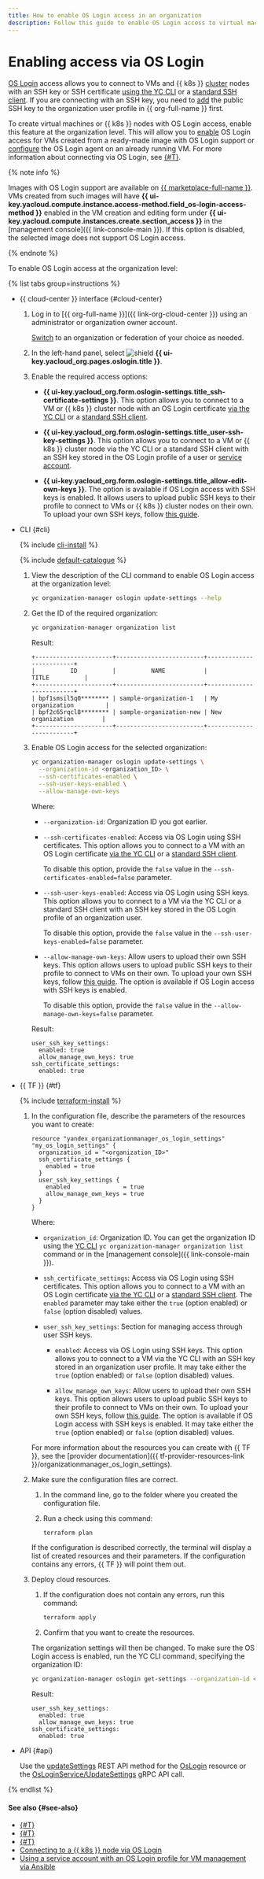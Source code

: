 ```yaml
---
title: How to enable OS Login access in an organization
description: Follow this guide to enable OS Login access to virtual machines and {{ k8s }} cluster nodes in an organization.
---
```


# Enabling access via OS Login

[OS Login](../concepts/os-login.md) access allows you to connect to VMs and {{ k8s }} [cluster](../../managed-kubernetes/concepts/index.md#kubernetes-cluster) nodes with an SSH key or SSH certificate [using the YC CLI](../../compute/operations/vm-connect/os-login.md#connect-with-yc-cli) or a [standard SSH client](../../compute/operations/vm-connect/os-login.md#connect-with-ssh-client). If you are connecting with an SSH key, you need to [add](../../organization/operations/add-ssh.md) the public SSH key to the organization user profile in {{ org-full-name }} first.

To create virtual machines or {{ k8s }} nodes with OS Login access, enable this feature at the organization level. This will allow you to [enable](../../compute/operations/vm-control/vm-update.md#enable-oslogin-access) OS Login access for VMs created from a ready-made image with OS Login support or [configure](../../compute/operations/vm-connect/enable-os-login.md) the OS Login agent on an already running VM. For more information about connecting via OS Login, see [{#T}](../../compute/operations/vm-connect/os-login.md).

{% note info %}

Images with OS Login support are available on [{{ marketplace-full-name }}](/marketplace). VMs created from such images will have **{{ ui-key.yacloud.compute.instance.access-method.field_os-login-access-method }}** enabled in the VM creation and editing form under **{{ ui-key.yacloud.compute.instances.create.section_access }}** in the [management console]({{ link-console-main }}). If this option is disabled, the selected image does not support OS Login access.

{% endnote %}

To enable OS Login access at the organization level:

{% list tabs group=instructions %}

- {{ cloud-center }} interface {#cloud-center}

  1. Log in to [{{ org-full-name }}]({{ link-org-cloud-center }}) using an administrator or organization owner account.

      [Switch](./manage-organizations.md#switch-to-another-org) to an organization or federation of your choice as needed.

  1. In the left-hand panel, select ![shield](../../_assets/console-icons/shield.svg) **{{ ui-key.yacloud_org.pages.oslogin.title }}**.

  1. Enable the required access options:

      * **{{ ui-key.yacloud_org.form.oslogin-settings.title_ssh-certificate-settings }}**.
          This option allows you to connect to a VM or {{ k8s }} cluster node with an OS Login certificate [via the YC CLI](../../compute/operations/vm-connect/os-login.md#connect-with-yc-cli) or a [standard SSH client](../../compute/operations/vm-connect/os-login.md#connect-with-ssh-client).

      * **{{ ui-key.yacloud_org.form.oslogin-settings.title_user-ssh-key-settings }}**.
          This option allows you to connect to a VM or {{ k8s }} cluster node via the YC CLI or a standard SSH client with an SSH key stored in the OS Login profile of a user or [service account](../../iam/concepts/users/service-accounts.md).

      * **{{ ui-key.yacloud_org.form.oslogin-settings.title_allow-edit-own-keys }}**.
          The option is available if OS Login access with SSH keys is enabled.
          It allows users to upload public SSH keys to their profile to connect to VMs or {{ k8s }} cluster nodes on their own. To upload your own SSH keys, follow [this guide](./add-ssh.md).

- CLI {#cli}

  {% include [cli-install](../../_includes/cli-install.md) %}

  {% include [default-catalogue](../../_includes/default-catalogue.md) %}

  1. View the description of the CLI command to enable OS Login access at the organization level:

      ```bash
      yc organization-manager oslogin update-settings --help
      ```

  1. Get the ID of the required organization:

      ```bash
      yc organization-manager organization list
      ```

      Result:

      ```text
      +----------------------+-------------------------+-------------------------+
      |          ID          |          NAME           |          TITLE          |
      +----------------------+-------------------------+-------------------------+
      | bpf1smsil5q0******** | sample-organization-1   | My organization         |
      | bpf2c65rqcl8******** | sample-organization-new | New organization        |
      +----------------------+-------------------------+-------------------------+
      ```

  1. Enable OS Login access for the selected organization:

      ```bash
      yc organization-manager oslogin update-settings \
        --organization-id <organization_ID> \
        --ssh-certificates-enabled \
        --ssh-user-keys-enabled \
        --allow-manage-own-keys
      ```

      Where:

      * `--organization-id`: Organization ID you got earlier.
      * `--ssh-certificates-enabled`: Access via OS Login using SSH certificates. This option allows you to connect to a VM with an OS Login certificate [via the YC CLI](../../compute/operations/vm-connect/os-login.md#connect-with-yc-cli) or a [standard SSH client](../../compute/operations/vm-connect/os-login.md#connect-with-ssh-client).

          To disable this option, provide the `false` value in the `--ssh-certificates-enabled=false` parameter.

      * `--ssh-user-keys-enabled`: Access via OS Login using SSH keys. This option allows you to connect to a VM via the YC CLI or a standard SSH client with an SSH key stored in the OS Login profile of an organization user.

          To disable this option, provide the `false` value in the `--ssh-user-keys-enabled=false` parameter.

      * `--allow-manage-own-keys`: Allow users to upload their own SSH keys. This option allows users to upload public SSH keys to their profile to connect to VMs on their own. To upload your own SSH keys, follow [this guide](./add-ssh.md). The option is available if OS Login access with SSH keys is enabled.

          To disable this option, provide the `false` value in the `--allow-manage-own-keys=false` parameter.

      Result:

      ```text
      user_ssh_key_settings:
        enabled: true
        allow_manage_own_keys: true
      ssh_certificate_settings:
        enabled: true
      ```

- {{ TF }} {#tf}

  {% include [terraform-install](../../_includes/terraform-install.md) %}

  1. In the configuration file, describe the parameters of the resources you want to create:

      ```hcl
      resource "yandex_organizationmanager_os_login_settings" "my_os_login_settings" {
        organization_id = "<organization_ID>"
        ssh_certificate_settings {
          enabled = true
        }
        user_ssh_key_settings {
          enabled               = true
          allow_manage_own_keys = true
        }
      }
      ```

      Where:

      * `organization_id`: Organization ID. You can get the organization ID using the [YC CLI](../../cli/quickstart.md) `yc organization-manager organization list` command or in the [management console]({{ link-console-main }}).

      * `ssh_certificate_settings`: Access via OS Login using SSH certificates. This option allows you to connect to a VM with an OS Login certificate [via the YC CLI](../../compute/operations/vm-connect/os-login.md#connect-with-yc-cli) or a [standard SSH client](../../compute/operations/vm-connect/os-login.md#connect-with-ssh-client). The `enabled` parameter may take either the `true` (option enabled) or `false` (option disabled) values.

      * `user_ssh_key_settings`: Section for managing access through user SSH keys.

          * `enabled`: Access via OS Login using SSH keys. This option allows you to connect to a VM via the YC CLI with an SSH key stored in an organization user profile. It may take either the `true` (option enabled) or `false` (option disabled) values.

          * `allow_manage_own_keys`: Allow users to upload their own SSH keys. This option allows users to upload public SSH keys to their profile to connect to VMs on their own. To upload your own SSH keys, follow [this guide](./add-ssh.md). The option is available if OS Login access with SSH keys is enabled. It may take either the `true` (option enabled) or `false` (option disabled) values.

      For more information about the resources you can create with {{ TF }}, see the [provider documentation]({{ tf-provider-resources-link }}/organizationmanager_os_login_settings).

  1. Make sure the configuration files are correct.

      1. In the command line, go to the folder where you created the configuration file.
      1. Run a check using this command:

          ```bash
          terraform plan
          ```

      If the configuration is described correctly, the terminal will display a list of created resources and their parameters. If the configuration contains any errors, {{ TF }} will point them out.

  1. Deploy cloud resources.

      1. If the configuration does not contain any errors, run this command:

          ```bash
          terraform apply
          ```

      1. Confirm that you want to create the resources.

      The organization settings will then be changed. To make sure the OS Login access is enabled, run the YC CLI command, specifying the organization ID:

      ```bash
      yc organization-manager oslogin get-settings --organization-id <organization_ID>
      ```

      Result:

      ```text
      user_ssh_key_settings:
        enabled: true
        allow_manage_own_keys: true
      ssh_certificate_settings:
        enabled: true
      ```

- API {#api}

  Use the [updateSettings](../../organization/api-ref/OsLogin/updateSettings.md) REST API method for the [OsLogin](../../organization/api-ref/OsLogin/index.md) resource or the [OsLoginService/UpdateSettings](../../organization/api-ref/grpc/OsLogin/updateSettings.md) gRPC API call.

{% endlist %}

#### See also {#see-also}

* [{#T}](../operations/os-login-profile-create.md)
* [{#T}](../operations/add-ssh.md)
* [{#T}](../../compute/operations/vm-connect/os-login.md)
* [Connecting to a {{ k8s }} node via OS Login](../../managed-kubernetes/operations/node-connect-oslogin.md)
* [Using a service account with an OS Login profile for VM management via Ansible](../tutorials/sa-oslogin-ansible.md)